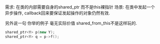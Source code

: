 需求: 在类的内部需要自身的shared_ptr 而不是this裸指针
场景: 在类中发起一个异步操作, callback回来要保证发起操作的对象仍然有效.

另外说一句 你举的例子 毫无实际价值 shared_from_this不是这样玩的.
```c++
shared_ptr<Y> p(new Y);
shared_ptr<Y> q = p->f();
```

